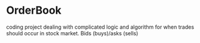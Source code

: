 # OrderBook
coding project dealing with complicated logic and algorithm for when trades should occur in stock market.  Bids (buys)/asks (sells)
